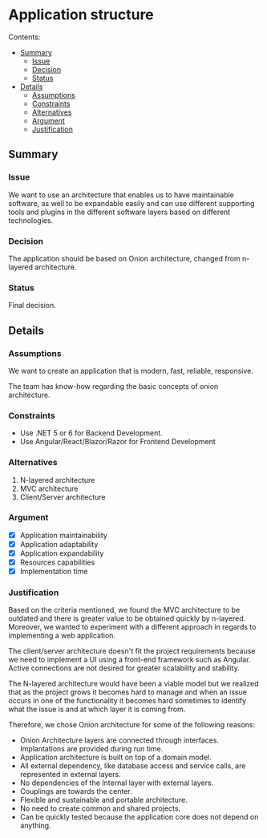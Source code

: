 # Application structure

Contents:

* [Summary](#summary)
  * [Issue](#issue)
  * [Decision](#decision)
  * [Status](#status)
* [Details](#details)
  * [Assumptions](#assumptions)
  * [Constraints](#constraints)
  * [Alternatives](#alternatives)
  * [Argument](#argument)
  * [Justification](#justification)


## Summary


### Issue

We want to use an architecture that enables us to have maintainable software, as well to be expandable easily and can use different supporting tools and plugins in the different software layers based on different technologies.
  
### Decision

The application should be based on Onion architecture, changed from n-layered architecture.

### Status

Final decision.

## Details

### Assumptions

We want to create an application that is modern, fast, reliable, responsive.

The team has know-how regarding the basic concepts of onion architecture.

### Constraints

* Use .NET 5 or 6 for Backend Development.  
* Use Angular/React/Blazor/Razor for Frontend Development

### Alternatives

  1. N-layered architecture
  2. MVC architecture
  3. Client/Server architecture

### Argument

- [x] Application maintainability
- [x] Application adaptability
- [x] Application expandability
- [x] Resources capabilities
- [x] Implementation time

### Justification


Based on the criteria mentioned, we found the MVC architecture to be outdated and there is greater value to be obtained quickly by n-layered. Moreover, we wanted to experiment with a different approach in regards to implementing a web application.

The client/server architecture doesn't fit the project requirements because we need to implement a UI using a front-end framework such as Angular. Active connections are not desired for greater scalability and stability.

The N-layered architecture would have been a viable model but we realized that as the project grows it becomes hard to manage and when an issue occurs in one of the functionality it becomes hard sometimes to identify what the issue is and at which layer it is coming from.

Therefore, we chose Onion architecture for some of the following reasons:

* Onion Architecture layers are connected through interfaces. Implantations are provided during run time.
* Application architecture is built on top of a domain model.
* All external dependency, like database access and service calls, are represented in external layers.
* No dependencies of the Internal layer with external layers.
* Couplings are towards the center.
* Flexible and sustainable and portable architecture.
* No need to create common and shared projects.
* Can be quickly tested because the application core does not depend on anything.
